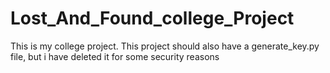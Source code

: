 # Lost_And_Found_college_Project

This is my college project.
This project should also have a generate_key.py file, but i have deleted it for some security reasons
